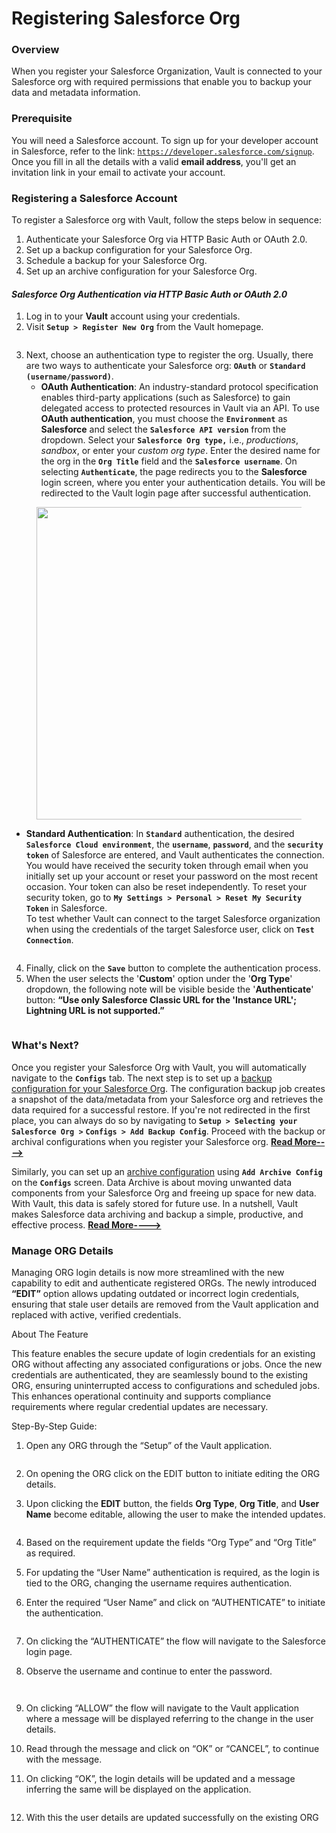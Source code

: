 # Registering Salesforce Org

### Overview <a href="#overview" id="overview"></a>

When you register your Salesforce Organization, Vault is connected to your Salesforce org with required permissions that enable you to backup your data and metadata information.

### Prerequisite <a href="#prerequisite" id="prerequisite"></a>

You will need a Salesforce account. To sign up for your developer account in Salesforce, refer to the link: [`https://developer.salesforce.com/signup`](https://developer.salesforce.com/signup). Once you fill in all the details with a valid **email address**, you'll get an invitation link in your email to activate your account.

### Registering a Salesforce Account <a href="#registering-a-salesforce-account" id="registering-a-salesforce-account"></a>

To register a Salesforce org with Vault, follow the steps below in sequence:

1. Authenticate your Salesforce Org via HTTP Basic Auth or OAuth 2.0.
2. Set up a backup configuration for your Salesforce Org.
3. Schedule a backup for your Salesforce Org.
4. Set up an archive configuration for your Salesforce Org.

#### _Salesforce Org Authentication via HTTP Basic Auth or OAuth 2.0_ <a href="#salesforce-org-authentication-via-http-basic-auth-or-oauth-20" id="salesforce-org-authentication-via-http-basic-auth-or-oauth-20"></a>

1. Log in to your **Vault** account using your credentials.
2. Visit **`Setup > Register New Org`** from the Vault homepage.

<figure><img src="../../../../.gitbook/assets/image (196).png" alt=""><figcaption></figcaption></figure>

3. Next, choose an authentication type to register the org. Usually, there are two ways to authenticate your Salesforce org: **`OAuth`** or **`Standard (username/password)`**.
   * **OAuth Authentication**: An industry-standard protocol specification enables third-party applications (such as Salesforce) to gain delegated access to protected resources in Vault via an API. To use **OAuth authentication**, you must choose the **`Environment`** as **Salesforce** and select the **`Salesforce API version`** from the dropdown. Select your **`Salesforce Org type,`** i.e., _productions_, _sandbox_, or enter your _custom org type_. Enter the desired name for the org in the **`Org Title`** field and the **`Salesforce username`**. On selecting **`Authenticate`**, the page redirects you to the **Salesforce** login screen, where you enter your authentication details. You will be redirected to the Vault login page after successful authentication.

<figure><img src="../../../../.gitbook/assets/image (197).png" alt="" width="500"><figcaption></figcaption></figure>

* **Standard Authentication**: In **`Standard`** authentication, the desired **`Salesforce Cloud environment`**, the **`username`**, **`password`**, and the **`security token`** of Salesforce are entered, and Vault authenticates the connection. You would have received the security token through email when you initially set up your account or reset your password on the most recent occasion. Your token can also be reset independently. To reset your security token, go to **`My Settings > Personal > Reset My Security Token`** in Salesforce.\
  To test whether Vault can connect to the target Salesforce organization when using the credentials of the target Salesforce user, click on **`Test Connection`**.

<figure><img src="../../../../.gitbook/assets/image (198).png" alt=""><figcaption></figcaption></figure>

4. Finally, click on the **`Save`** button to complete the authentication process.
5. When the user selects the '**Custom**' option under the '**Org Type**' dropdown, the following note will be visible beside the '**Authenticate**' button: **“Use only Salesforce Classic URL for the 'Instance URL'; Lightning URL is not supported.”**

<figure><img src="../../../../.gitbook/assets/image (199).png" alt=""><figcaption></figcaption></figure>

### What's Next? <a href="#whats-next" id="whats-next"></a>

Once you register your Salesforce Org with  Vault, you will automatically navigate to the **`Configs`** tab. The next step is to set up a [backup configuration for your Salesforce Org](setup-backup-configuration-for-salesforce-org.md). The configuration backup job creates a snapshot of the data/metadata from your Salesforce org and retrieves the data required for a successful restore. If you're not redirected in the first place, you can always do so by navigating to **`Setup > Selecting your Salesforce Org >`** **`Configs > Add Backup Config`**. Proceed with the backup or archival configurations when you register your Salesforce org. [**Read More---->**](setup-backup-configuration-for-salesforce-org.md)

Similarly, you can set up an [archive configuration](archival-configuration.md) using  **`Add Archive Config`** on the **`Configs`** screen. Data Archive is about moving unwanted data components from your Salesforce Org and freeing up space for new data. With Vault, this data is safely stored for future use. In a nutshell, Vault makes Salesforce data archiving and backup a simple, productive, and effective process. [**Read More---->**](archival-configuration.md)

### Manage ORG Details

Managing ORG login details is now more streamlined with the new capability to edit and authenticate registered ORGs. The newly introduced **“EDIT”** option allows updating outdated or incorrect login credentials, ensuring that stale user details are removed from the Vault application and replaced with active, verified credentials.

About The Feature

This feature enables the secure update of login credentials for an existing ORG without affecting any associated configurations or jobs. Once the new credentials are authenticated, they are seamlessly bound to the existing ORG, ensuring uninterrupted access to configurations and scheduled jobs. This enhances operational continuity and supports compliance requirements where regular credential updates are necessary.

Step-By-Step Guide:

1.  Open any ORG through the “Setup” of the Vault application.

    <figure><img src="../../../../.gitbook/assets/image (1) (1) (1) (1) (1) (1) (1).png" alt=""><figcaption></figcaption></figure>
2. On opening the ORG click on the EDIT button to initiate editing the ORG details.
3.  Upon clicking the **EDIT** button, the fields **Org Type**, **Org Title**, and **User Name** become editable, allowing the user to make the intended updates.

    <figure><img src="../../../../.gitbook/assets/image (1) (1) (1) (1) (1) (1) (1) (1).png" alt=""><figcaption></figcaption></figure>
4. Based on the requirement update the fields “Org Type” and “Org Title” as required.
5. For updating the “User Name” authentication is required, as the login is tied to the ORG, changing the username requires authentication.
6.  Enter the required “User Name” and click on “AUTHENTICATE” to initiate the authentication.

    <figure><img src="../../../../.gitbook/assets/image (2) (1) (1) (1) (1) (1).png" alt=""><figcaption></figcaption></figure>
7. On clicking the “AUTHENTICATE” the flow will navigate to the Salesforce login page.
8.  Observe the username and continue to enter the password.

    <figure><img src="../../../../.gitbook/assets/image (3) (1) (1) (1) (1) (1).png" alt=""><figcaption></figcaption></figure>

    <figure><img src="../../../../.gitbook/assets/image (4) (1) (1) (1) (1) (1).png" alt=""><figcaption></figcaption></figure>
9. On clicking “ALLOW” the flow will navigate to the Vault application where a message will be displayed referring to the change in the user details.
10. Read through the message and click on “OK” or “CANCEL”, to continue with the message.
11. On clicking “OK”, the login details will be updated and a message inferring the same will be displayed on the application.

    <figure><img src="../../../../.gitbook/assets/image (5) (1) (1) (1) (1).png" alt=""><figcaption></figcaption></figure>
12. With this the user details are updated successfully on the existing ORG

